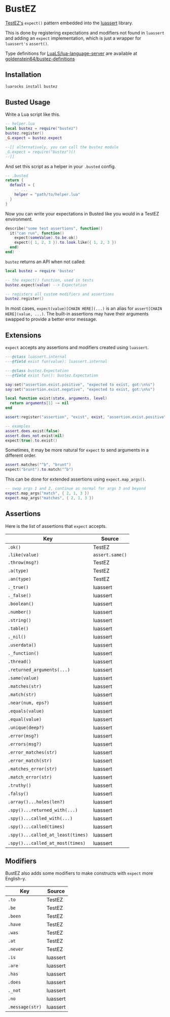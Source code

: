 # BustEZ

[TestEZ's](https://github.com/Roblox/testez) `expect()` pattern embedded into the [luassert](https://github.com/lunarmodules/luassert) library.

This is done by registering expectations and modifiers not found in `luassert` and adding an `expect` implementation, which is just a wrapper for `luassert's` `assert()`.

Type definitions for [LuaLS/lua-language-server](https://github.com/LuaLS/lua-language-server) are available at [goldenstein64/bustez-definitions](https://github.com/goldenstein64/bustez-definitions)

## Installation

```sh
luarocks install bustez
```

## Busted Usage

Write a Lua script like this.

```lua
-- helper.lua
local bustez = require("bustez")
bustez.register()
_G.expect = bustez.expect

--[[ alternatively, you can call the bustez module
_G.expect = require("bustez")()
--]]
```

And set this script as a helper in your `.busted` config.

```lua
-- .busted
return {
  default = {
    -- ...
    helper = "path/to/helper.lua"
  }
}
```

Now you can write your expectations in Busted like you would in a TestEZ environment.

```lua
describe("some test assertions", function()
  it("can run", function()
    expect(someValue).to.be.ok()
    expect({ 1, 2, 3 }).to.look.like({ 1, 2, 3 })
  end)
end)
```

`bustez` returns an API when not called:

```lua
local bustez = require 'bustez'

-- the expect() function, used in tests
bustez.expect(value) --> Expectation

-- registers all custom modifiers and assertions
bustez.register()
```

In most cases, `expect(value)[CHAIN HERE](...)` is an alias for `assert[CHAIN HERE](value, ...)`. The built-in assertions may have their arguments swapped to provide a better error message.

## Extensions

`expect` accepts any assertions and modifiers created using `luassert`.

```lua
---@class luassert.internal
---@field exist fun(value): luassert.internal

---@class bustez.Expectation
---@field exist fun(): bustez.Expectation

say:set("assertion.exist.positive", "expected to exist, got:\n%s")
say:set("assertion.exist.negative", "expected to exist, got:\n%s")

local function exist(state, arguments, level)
  return arguments[1] ~= nil
end

assert:register("assertion", "exist", exist, "assertion.exist.positive", "assertion.exist.negative")

-- examples
assert.does.exist(false)
assert.does_not.exist(nil)
expect(true).to.exist()
```

Sometimes, it may be more natural for `expect` to send arguments in a different order.

```lua
assert.matches("^b", "brunt")
expect("brunt").to.match("^b")
```

This can be done for extended assertions using `expect.map_args()`.

```lua
-- swap args 1 and 2, continue as normal for args 3 and beyond
expect.map_args("match", { 2, 1, 3 })
expect.map_args("matches", { 2, 1, 3 })
```

## Assertions

Here is the list of assertions that `expect` accepts.

| Key                               | Source          |
|-----------------------------------|-----------------|
| `.ok()`                           | TestEZ          |
| `.like(value)`                    | `assert.same()` |
| `.throw(msg?)`                    | TestEZ          |
| `.a(type)`                        | TestEZ          |
| `.an(type)`                       | TestEZ          |
| `._true()`                        | luassert        |
| `._false()`                       | luassert        |
| `.boolean()`                      | luassert        |
| `.number()`                       | luassert        |
| `.string()`                       | luassert        |
| `.table()`                        | luassert        |
| `._nil()`                         | luassert        |
| `.userdata()`                     | luassert        |
| `._function()`                    | luassert        |
| `.thread()`                       | luassert        |
| `.returned_arguments(...)`        | luassert        |
| `.same(value)`                    | luassert        |
| `.matches(str)`                   | luassert        |
| `.match(str)`                     | luassert        |
| `.near(num, eps?)`                | luassert        |
| `.equals(value)`                  | luassert        |
| `.equal(value)`                   | luassert        |
| `.unique(deep?)`                  | luassert        |
| `.error(msg?)`                    | luassert        |
| `.errors(msg?)`                   | luassert        |
| `.error_matches(str)`             | luassert        |
| `.error_match(str)`               | luassert        |
| `.matches_error(str)`             | luassert        |
| `.match_error(str)`               | luassert        |
| `.truthy()`                       | luassert        |
| `.falsy()`                        | luassert        |
| `.array()...holes(len?)`          | luassert        |
| `.spy()...returned_with(...)`     | luassert        |
| `.spy()...called_with(...)`       | luassert        |
| `.spy()...called(times)`          | luassert        |
| `.spy()...called_at_least(times)` | luassert        |
| `.spy()...called_at_most(times)`  | luassert        |

## Modifiers

BustEZ also adds some modifiers to make constructs with `expect` more English-y.

| Key             | Source   |
|-----------------|----------|
| `.to`           | TestEZ   |
| `.be`           | TestEZ   |
| `.been`         | TestEZ   |
| `.have`         | TestEZ   |
| `.was`          | TestEZ   |
| `.at`           | TestEZ   |
| `.never`        | TestEZ   |
| `.is`           | luassert |
| `.are`          | luassert |
| `.has`          | luassert |
| `.does`         | luassert |
| `._not`         | luassert |
| `.no`           | luassert |
| `.message(str)` | luassert |
